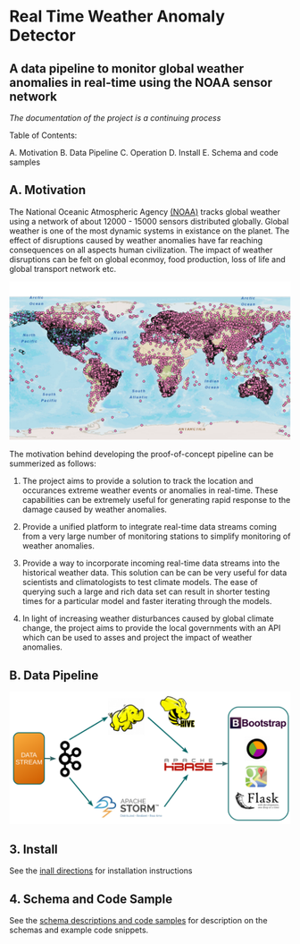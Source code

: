 Real Time Weather Anomaly Detector
==================================
## A data pipeline to monitor global weather anomalies in real-time using the NOAA sensor network

*The documentation of the project is a continuing process*

Table of Contents:

A. Motivation
B. Data Pipeline
C. Operation 
D. Install
E. Schema and code samples

## A. Motivation

The National Oceanic Atmospheric Agency [(NOAA)](http://www.noaa.gov/) tracks global weather using a network of about 12000 - 15000 sensors distributed globally. Global weather is one of the most dynamic systems in existance on the planet. The effect of disruptions caused by weather anomalies have far reaching consequences on all aspects human civilization. The impact of weather disruptions can be felt on global econmoy, food production, loss of life and global transport network etc.

![](Images/Global_coverage.png "Locations of global monitoring stations ")

The motivation behind developing the proof-of-concept pipeline can be summerized as follows:

1. The project aims to provide a solution to track the location and occurances extreme weather events or anomalies in real-time. These  capabilities can be extremely useful for generating rapid response to the damage caused by weather anomalies. 

2. Provide a unified platform to integrate real-time data streams coming from a very large number of monitoring stations to simplify monitoring of weather anomalies.

3. Provide a way to incorporate incoming real-time data streams into the historical weather data. This solution can be can be very useful for data scientists and climatologists to test climate models. The ease of querying such a large and rich data set can result in shorter testing times for a particular model and faster iterating through the models.

4. In light of increasing weather disturbances caused by global climate change, the project aims to provide  the local governments with an API which can be used to asses and project the impact of weather anomalies. 



## B. Data Pipeline

![](Images/pipeline.png "The data pipeline deployed ")

## 3. Install

See the [inall directions](INSTALL.md) for installation instructions

## 4. Schema and Code Sample

See the [schema descriptions and code samples](SCHEMA.md) for description on the schemas and example code snippets.
